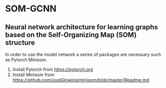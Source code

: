 # SOM-GCNN
Neural network architecture for learning graphs based on the Self-Organizing Map (SOM) structure
--------------------------------------------------------------------------------

In order to use the model network a series of packages are necessary such as Pytorch Minisom.

1. Install Pytorch from https://pytorch.org
2. Install Minisom from https://github.com/JustGlowing/minisom/blob/master/Readme.md
  
